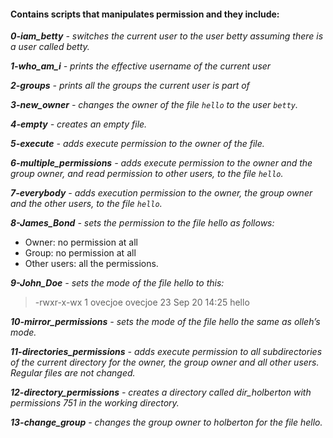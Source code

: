 #### Contains scripts that manipulates permission and they include: ####
***0-iam_betty** - switches the current user to the user betty assuming there is a user called betty.*

***1-who_am_i** - prints the effective username of the current user*

***2-groups** - prints all the groups the current user is part of*

***3-new_owner** - changes the owner of the file `hello` to the user `betty`.*

***4-empty** - creates an empty file.*

***5-execute** - adds execute permission to the owner of the file.*

***6-multiple_permissions** - adds execute permission to the owner and the group owner, and read permission to other users, to the file `hello`.*

***7-everybody** - adds execution permission to the owner, the group owner and the other users, to the file `hello`.*

***8-James_Bond** - sets the permission to the file hello as follows:*
- Owner: no permission at all
- Group: no permission at all
- Other users: all the permissions.

***9-John_Doe** - sets the mode of the file hello to this:*

> -rwxr-x-wx 1 ovecjoe ovecjoe 23 Sep 20 14:25 hello

***10-mirror_permissions** - sets the mode of the file hello the same as olleh’s mode.*

***11-directories_permissions** - adds execute permission to all subdirectories of the current directory for the owner, the group owner and all other users. Regular files are not changed.*

***12-directory_permissions** - creates a directory called dir_holberton with permissions 751 in the working directory.*

***13-change_group** - changes the group owner to holberton for the file hello.*
